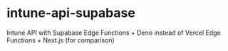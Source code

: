 # intune-api-supabase
 Intune API with Supabase Edge Functions + Deno instead of Vercel Edge Functions + Next.js (for comparison)
